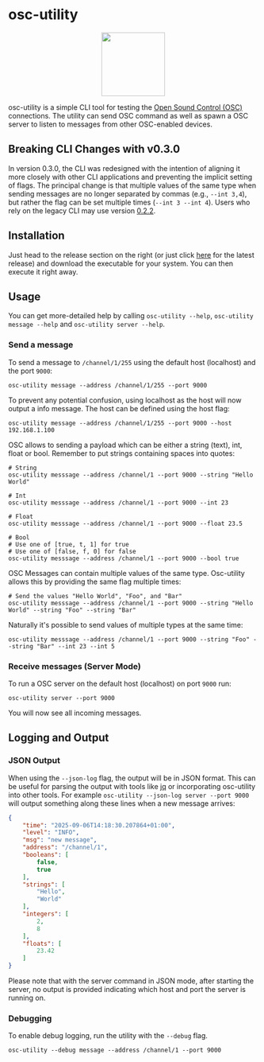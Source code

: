 # osc-utility

 <p align="center">
  <img width="128" height="128" src="misc/icon.png">
</p>

osc-utility is a simple CLI tool for testing the [Open Sound Control (OSC)](https://en.wikipedia.org/wiki/Open_Sound_Control) connections. The utility can send OSC command as well as spawn a OSC server to listen to messages from other OSC-enabled devices.


## Breaking CLI Changes with v0.3.0

In version 0.3.0, the CLI was redesigned with the intention of aligning it more closely with other CLI applications and preventing the implicit setting of flags. The principal change is that multiple values of the same type when sending messages are no longer separated by commas (e.g., `--int 3,4`), but rather the flag can be set multiple times (`--int 3 --int 4`). Users who rely on the legacy CLI may use version [0.2.2](https://github.com/72nd/osc-utility/releases/tag/v0.2.2a).


## Installation

Just head to the release section on the right (or just click [here](https://github.com/72nd/osc-utility/releases/latest) for the latest release) and download the executable for your system. You can then execute it right away.


## Usage

You can get more-detailed help by calling `osc-utility --help`, `osc-utility message --help` and `osc-utility server --help`.

### Send a message

To send a message to `/channel/1/255` using the default host (localhost) and the port `9000`:

```shell script
osc-utility message --address /channel/1/255 --port 9000
```

To prevent any potential confusion, using localhost as the host will now output a info message. The host can be defined using the host flag:

```shell script
osc-utility message --address /channel/1/255 --port 9000 --host 192.168.1.100
```

OSC allows to sending a payload which can be either a string (text), int, float or bool. Remember to put strings containing spaces into quotes: 

```shell script
# String
osc-utility messsage --address /channel/1 --port 9000 --string "Hello World"

# Int
osc-utility messsage --address /channel/1 --port 9000 --int 23

# Float
osc-utility messsage --address /channel/1 --port 9000 --float 23.5

# Bool
# Use one of [true, t, 1] for true
# Use one of [false, f, 0] for false
osc-utility messsage --address /channel/1 --port 9000 --bool true
```

OSC Messages can contain multiple values of the same type. Osc-utility allows this by providing the same flag multiple times:

```shell script
# Send the values "Hello World", "Foo", and "Bar"
osc-utility messsage --address /channel/1 --port 9000 --string "Hello World" --string "Foo" --string "Bar"
```

Naturally it's possible to send values of multiple types at the same time:

```shell script
osc-utility messsage --address /channel/1 --port 9000 --string "Foo" --string "Bar" --int 23 --int 5
```


### Receive messages (Server Mode)

To run a OSC server on the default host (localhost) on port `9000` run:

```shell script
osc-utility server --port 9000
```

You will now see all incoming messages.


## Logging and Output

### JSON Output

When using the `--json-log` flag, the output will be in JSON format. This can be useful for parsing the output with tools like [jq](https://stedolan.github.io/jq/) or incorporating osc-utility into other tools. For example `osc-utility --json-log server --port 9000` will output something along these lines when a new message arrives:

```json
{
    "time": "2025-09-06T14:18:30.207864+01:00",
    "level": "INFO",
    "msg": "new message",
    "address": "/channel/1",
    "booleans": [
        false,
        true
    ],
    "strings": [
        "Hello",
        "World"
    ],
    "integers": [
        2,
        8
    ],
    "floats": [
        23.42
    ]
}
```

Please note that with the server command in JSON mode, after starting the server, no output is provided indicating which host and port the server is running on.

### Debugging

To enable debug logging, run the utility with the `--debug` flag.

```shell script
osc-utility --debug message --address /channel/1 --port 9000
```
